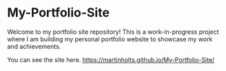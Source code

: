 # My-Portfolio-Site

Welcome to my portfolio site repository! This is a work-in-progress project where I am building my personal portfolio website to showcase my work and achievements.

You can see the site here. https://martinholts.github.io/My-Portfolio-Site/
